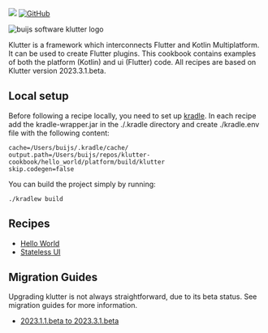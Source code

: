 [![](https://img.shields.io/badge/Buijs-Software-blue)](https://pub.dev/publishers/buijs.dev/packages)
[![GitHub](https://img.shields.io/github/license/buijs-dev/klutter-cookbook?color=black)](https://github.com/buijs-dev/klutter/blob/main/LICENSE)

<img src="https://github.com/buijs-dev/klutter/blob/develop/.github/assets/metadata/icon/klutter_logo.png?raw=true" alt="buijs software klutter logo" />

Klutter is a framework which interconnects Flutter and Kotlin Multiplatform.
It can be used to create Flutter plugins. 
This cookbook contains examples of both the platform (Kotlin) and ui (Flutter) code.
All recipes are based on Klutter version 2023.3.1.beta.

## Local setup
Before following a recipe locally, you need to set up [kradle](https://buijs.dev/kradle-1/).
In each recipe add the kradle-wrapper.jar in the ./.kradle directory and create ./kradle.env file with the following content:

```properties
cache=/Users/buijs/.kradle/cache/
output.path=/Users/buijs/repos/klutter-cookbook/hello_world/platform/build/klutter
skip.codegen=false
```

You can build the project simply by running:

```shell
./kradlew build
```

## Recipes
- [Hello World](hello_world)
- [Stateless UI](stateless_ui)

## Migration Guides
Upgrading klutter is not always straightforward, due to its beta status. 
See migration guides for more information.

- [2023.1.1.beta to 2023.3.1.beta](migration/2023.3.1.beta.md)